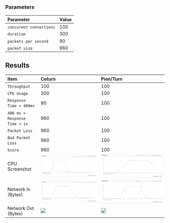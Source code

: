 
### Parameters

| Parameter | Value                |
| :-------- |:------------------------- |
| `concurent connections` | 100 |
| `duration` | 300 |
| `packets per second` | 90 |
| `packet size` | 960 |

## Results


|  Item | Coturn            |  Pion/Turn |
| :------------------------- |:------------------------- |:------------------------- |
| `Throughput` | 100 |  100 |
| `CPU Usage` | 300 |  100 |
| `Response Time < 400ms` | 90 |  100 |
| `400 ms > Response Time < 1s` | 960 |  100 |
| `Packet Loss` | 960 |  100 |
| `Bad Packet Loss` | 960 |  100 |
| `Score` | 960 |  100 |
| CPU Screenshot | ![](coturn/cpu.png) |  ![](pion/cpu.png) |
| Network In (Bytes) | ![](coturn/network-in.png) |  ![](pion/network-in.png) |
| Network Out (Bytes) | ![](coturn/network-out.png) |  ![](pion/network-out.png) |